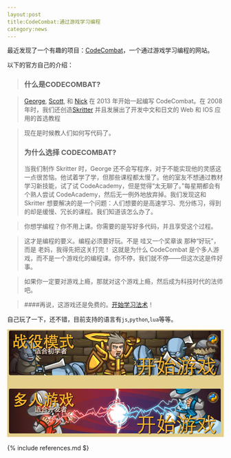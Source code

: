 ```yaml
---
layout:post
title:CodeCombat:通过游戏学习编程
category:news
---
```


最近发现了一个有趣的项目：[CodeCombat][1]，一个通过游戏学习编程的网站。

以下的官方自己的介绍：

> ### 什么是CODECOMBAT?

> [George][2], [Scott][3], 和 [Nick][4] 在 2013 年开始一起编写 CodeCombat。在 2008 年时，我们还创造[Skritter][5] 并且发展出了开发中文和日文的 Web 和 IOS 应用的首选教程

> 现在是时候教人们如何写代码了。
> ### 为什么选择 CODECOMBAT?
> 当我们制作 Skritter 时，George 还不会写程序，对于不能实现他的灵感这一点很苦恼。他试着学了学，但那些课程都太慢了。他的室友不想通过教材学习新技能，试了试 CodeAcademy，但是觉得“太无聊了。”每星期都会有个熟人尝试 CodeAcademy，然后无一例外地放弃掉。我们发现这和 Skritter 想要解决的是一个问题：人们想要的是高速学习、充分练习，得到的却是缓慢、冗长的课程。我们知道该怎么办了。

> 你想学编程？你不用上课。你需要的是写好多代码，并且享受这个过程。

> 这才是编程的要义。编程必须要好玩。不是 哇又一个奖章诶 那种“好玩”，而是 老妈，我得先把这关打完！ 这就是为什么 CodeCombat 是个多人游戏，而不是一个游戏化的编程课。你不停，我们就不停——但这次这是件好事。

> 如果你一定要对游戏上瘾，那就对这个游戏上瘾，然后成为科技时代的法师吧。

> ####再说，这游戏还是免费的。[开始学习法术][1]！

自己玩了一下，还不错，目前支持的语言有`js`,`python`,`lua`等等。

![](/_posts/2014-08-18-CodeCombat.png)

[1]:http://codecombat.com/
[2]:http://georgesaines.com/
[3]:http://scotterickson.info/
[4]:http://www.nickwinter.net/
[5]:http://www.skritter.com/

{% include references.md $}
